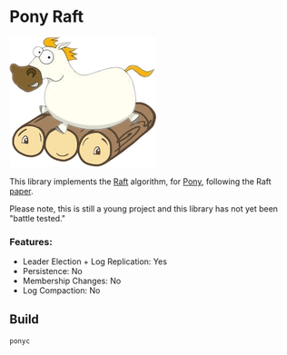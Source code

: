 # Pony Raft

![Pony Raft][pony-raft.png]

This library implements the [Raft][raft] algorithm, for [Pony][pony-lang],
following the Raft [paper][raft-paper].

Please note, this is still a young project and this library has not yet been
"battle tested."

### Features:

- Leader Election + Log Replication: Yes
- Persistence: No
- Membership Changes: No
- Log Compaction: No

## Build

```bash
ponyc
```

[raft]: https://raft.github.io/ "The Raft Consensus Algorithm"
[raft-paper]: https://raft.github.io/raft.pdf "In Search of an Understandable Consensus Algorithm"
[pony-raft.png]:pony-raft.png "Pony Raft"
[pony-lang]:https://ponylang.io "Pony Actor Model Language"
